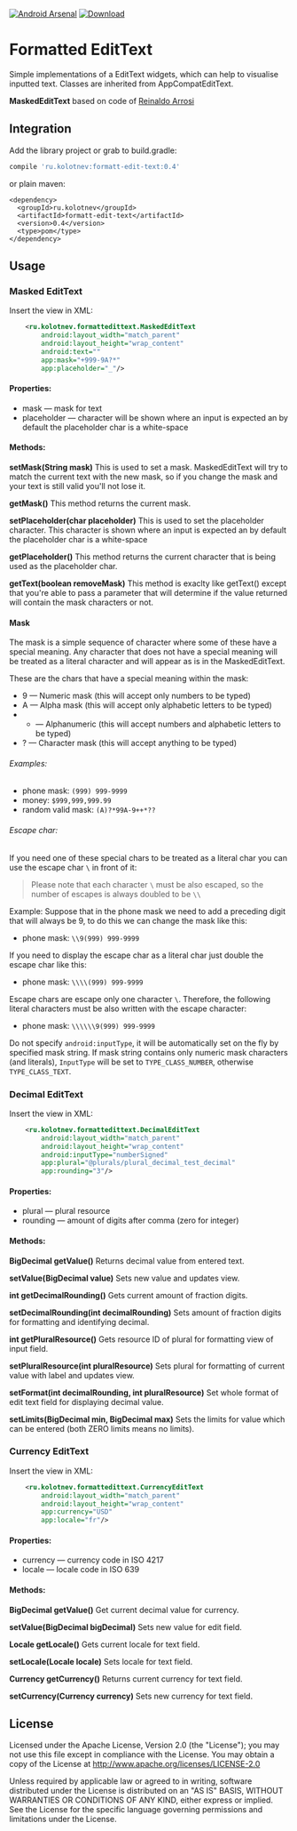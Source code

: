 [![Android Arsenal](https://img.shields.io/badge/Android%20Arsenal-FormattEditText-green.svg?style=true)](https://android-arsenal.com/details/1/3974)
[![Download](https://api.bintray.com/packages/paxlich/maven/formatt-edit-text/images/download.svg)](https://bintray.com/paxlich/maven/formatt-edit-text/_latestVersion)

# Formatted EditText

Simple implementations of a EditText widgets, which can help to visualise inputted text. Classes are inherited from AppCompatEditText.

**MaskedEditText** based on code of [Reinaldo Arrosi](https://github.com/reinaldoarrosi/MaskedEditText)


## Integration

Add the library project or grab to build.gradle:
```groovy
compile 'ru.kolotnev:formatt-edit-text:0.4'
```
or plain maven:
```maven
<dependency>
  <groupId>ru.kolotnev</groupId>
  <artifactId>formatt-edit-text</artifactId>
  <version>0.4</version>
  <type>pom</type>
</dependency>
```

## Usage

### Masked EditText

Insert the view in XML:

```xml
    <ru.kolotnev.formattedittext.MaskedEditText
        android:layout_width="match_parent"
        android:layout_height="wrap_content"
        android:text=""
        app:mask="+999-9A?*"
        app:placeholder="_"/>
```

#### Properties:

- mask &mdash; mask for text
- placeholder &mdash; character will be shown where an input is expected an by default the placeholder char is a white-space

#### Methods:

**setMask(String mask)**
This is used to set a mask. MaskedEditText will try to match the current text with the new mask, so if you change the mask and your text is still valid you'll not lose it.

**getMask()**
This method returns the current mask.

**setPlaceholder(char placeholder)**
This is used to set the placeholder character. This character is shown where an input is expected an by default the placeholder char is a white-space

**getPlaceholder()**
This method returns the current character that is being used as the placeholder char.

**getText(boolean removeMask)**
This method is exaclty like getText() except that you're able to pass a parameter that will determine if the value returned will contain the mask characters or not.

#### Mask
The mask is a simple sequence of character where some of these have a special meaning. Any character that does not have a special meaning will be treated as a literal character and will appear as is in the MaskedEditText.

These are the chars that have a special meaning within the mask:
- 9 &mdash; Numeric mask (this will accept only numbers to be typed)
- A &mdash; Alpha mask (this will accept only alphabetic letters to be typed)
- * &mdash; Alphanumeric (this will accept numbers and alphabetic letters to be typed)
- ? &mdash; Character mask (this will accept anything to be typed)

###### Examples:
- phone mask: `(999) 999-9999`
- money: `$999,999,999.99`
- random valid mask: `(A)?*99A-9++*??`

###### Escape char:

If you need one of these special chars to be treated as a literal char you can use the escape char `\` in front of it:

> Please note that each character `\` must be also escaped, so the number of escapes is always doubled to be `\\`

Example: Suppose that in the phone mask we need to add a preceding digit that will always be 9, to do this we can change the mask like this:
- phone mask: `\\9(999) 999-9999`

If you need to display the escape char as a literal char just double the escape char like this:
- phone mask: `\\\\(999) 999-9999`

Escape chars are escape only one character `\`. Therefore, the following literal characters must be also written with the escape character:
- phone mask: `\\\\\\9(999) 999-9999`

Do not specify `android:inputType`, it will be automatically set on the fly by specified mask string. If mask string contains only numeric mask characters (and literals), `InputType` will be set to `TYPE_CLASS_NUMBER`, otherwise `TYPE_CLASS_TEXT`.

### Decimal EditText

Insert the view in XML:

```xml
    <ru.kolotnev.formattedittext.DecimalEditText
        android:layout_width="match_parent"
        android:layout_height="wrap_content"
        android:inputType="numberSigned"
        app:plural="@plurals/plural_decimal_test_decimal"
        app:rounding="3"/>
```

#### Properties:

- plural &mdash; plural resource
- rounding &mdash; amount of digits after comma (zero for integer)

#### Methods:

**BigDecimal getValue()**
Returns decimal value from entered text.

**setValue(BigDecimal value)**
Sets new value and updates view.

**int getDecimalRounding()**
Gets current amount of fraction digits.

**setDecimalRounding(int decimalRounding)**
Sets amount of fraction digits for formatting and identifying decimal.

**int getPluralResource()**
Gets resource ID of plural for formatting view of input field.

**setPluralResource(int pluralResource)**
Sets plural for formatting of current value with label and updates view.

**setFormat(int decimalRounding, int pluralResource)**
Set whole format of edit text field for displaying decimal value.

**setLimits(BigDecimal min, BigDecimal max)**
Sets the limits for value which can be entered (both ZERO limits means no limits).


### Currency EditText

Insert the view in XML:
```xml
    <ru.kolotnev.formattedittext.CurrencyEditText
        android:layout_width="match_parent"
        android:layout_height="wrap_content"
        app:currency="USD"
        app:locale="fr"/>
```

#### Properties:

- currency &mdash; currency code in ISO 4217
- locale &mdash; locale code in ISO 639

#### Methods:

**BigDecimal getValue()**
Get current decimal value for currency.

**setValue(BigDecimal bigDecimal)**
Sets new value for edit field.

**Locale getLocale()**
Gets current locale for text field.

**setLocale(Locale locale)**
Sets locale for text field.

**Currency getCurrency()**
Returns current currency for text field.

**setCurrency(Currency currency)**
Sets new currency for text field.


## License
Licensed under the Apache License, Version 2.0 (the "License");
you may not use this file except in compliance with the License.
You may obtain a copy of the License at
http://www.apache.org/licenses/LICENSE-2.0

Unless required by applicable law or agreed to in writing, software
distributed under the License is distributed on an "AS IS" BASIS,
WITHOUT WARRANTIES OR CONDITIONS OF ANY KIND, either express or implied.
See the License for the specific language governing permissions and
limitations under the License.
